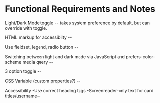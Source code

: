# Functional Requirements and Notes

Light/Dark Mode toggle -- takes system preference by default, but can override with toggle.

HTML markup for accessibilty --

Use fieldset, legend, radio button --

Switching between light and dark mode via JavaScript and prefers-color-scheme media query --

3 option toggle --

CSS Variable (custom properties?) --

Accessibility
-Use correct heading tags
-Screenreader-only text for card titles/username--